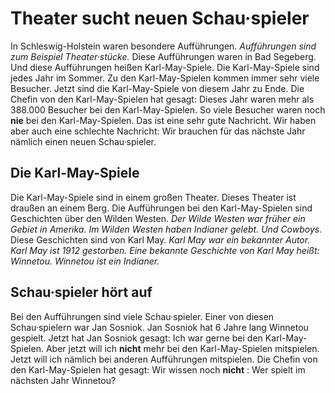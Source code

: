 # Theater sucht neuen Schau·spieler

In Schleswig-Holstein waren besondere Aufführungen. 
*Aufführungen sind zum Beispiel Theater·stücke.* Diese Aufführungen waren in Bad Segeberg. Und diese Aufführungen heißen Karl-May-Spiele. Die Karl-May-Spiele sind jedes Jahr im Sommer. Zu den Karl-May-Spielen kommen immer sehr viele Besucher. Jetzt sind die Karl-May-Spiele von diesem Jahr zu Ende. Die Chefin von den Karl-May-Spielen hat gesagt: Dieses Jahr waren mehr als 388.000 Besucher bei den Karl-May-Spielen. So viele Besucher waren noch **nie** bei den Karl-May-Spielen. Das ist eine sehr gute Nachricht. Wir haben aber auch eine schlechte Nachricht: Wir brauchen für das nächste Jahr nämlich einen neuen Schau·spieler. 

## Die Karl-May-Spiele
Die Karl-May-Spiele sind in einem großen Theater. Dieses Theater ist draußen an einem Berg. Die Aufführungen bei den Karl-May-Spielen sind Geschichten über den Wilden Westen. 
*Der Wilde Westen war früher ein Gebiet in Amerika.* 
*Im Wilden Westen haben Indianer gelebt.* *Und Cowboys.* Diese Geschichten sind von Karl May. 
*Karl May war ein bekannter Autor.* 
*Karl May ist 1912 gestorben.* 
*Eine bekannte Geschichte von Karl May heißt: Winnetou.* 
*Winnetou ist ein Indianer.* 

## Schau·spieler hört auf
Bei den Aufführungen sind viele Schau·spieler. Einer von diesen Schau·spielern war Jan Sosniok. Jan Sosniok hat 6 Jahre lang Winnetou gespielt. Jetzt hat Jan Sosniok gesagt: Ich war gerne bei den Karl-May-Spielen. Aber jetzt will ich **nicht** mehr bei den Karl-May-Spielen mitspielen. Jetzt will ich nämlich bei anderen Aufführungen mitspielen. Die Chefin von den Karl-May-Spielen hat gesagt: Wir wissen noch **nicht** : Wer spielt im nächsten Jahr Winnetou? 

